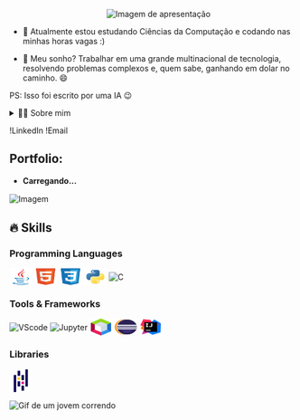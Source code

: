 <!--título-->
<div id="user-content-toc">
  <ul align="center">
    <img src="https://media.licdn.com/dms/image/v2/D4D16AQGKginbytZasg/profile-displaybackgroundimage-shrink_350_1400/profile-displaybackgroundimage-shrink_350_1400/0/1727289221798?e=1734566400&v=beta&t=GeKlT2yoe-5AhrKIv6FKFcF8VBVualpCwPFhthiRmd4" alt="Imagem de apresentação" style="max-width: 100%; height: auto;">
  </ul>
</div>

<!-- Presentation -->
<p>

- 🌱 Atualmente estou estudando Ciências da Computação e codando nas minhas horas vagas :)

- 🔭 Meu sonho? Trabalhar em uma grande multinacional de tecnologia, resolvendo problemas complexos e, quem sabe, ganhando em dolar no caminho. 😄

PS: Isso foi escrito por uma IA 😉
</p>

<!-- Dropdown -->
<details>
  <summary>👨‍💻 Sobre mim</summary>

- 💬 Tenho 19 anos, sou amazonense e estudo Ciência da Computação. No momento, estou me aprofundando em Java e sonhando em trabalhar em uma grande empresa de tecnologia.

- ⚡ Amo tomar açaí e maratonar séries! Acredito que nossos hobbies moldam nossa criatividade, e estou sempre buscando novas ideias para crescer no mundo da tecnologia.
</details>

<!-- Links -->

!LinkedIn
!Email

<!-- Portfolio -->
## Portfolio:
- **Carregando...**

<!-- GIF -->
<p align="left">
  <img align="center" src="https://github.com/VariableBee/VariableBee/assets/77739311/4e9f41af-6b57-49a7-b15a-74322e96b4d7" alt="Imagem">
</p>

## 🔥 Skills
<!-- Skills: Programming Languages -->
<div style="flex-basis: 48%;">
  <h3>Programming Languages</h3>
  <img align="center" alt="Java" height="30" width="40" src="https://raw.githubusercontent.com/devicons/devicon/master/icons/java/java-original.svg">
  <img align="center" alt="HTML" height="30" width="40" src="https://raw.githubusercontent.com/devicons/devicon/master/icons/html5/html5-original.svg">
  <img align="center" alt="CSS" height="30" width="40" src="https://raw.githubusercontent.com/devicons/devicon/master/icons/css3/css3-original.svg">
  <img align="center" alt="Python" height="30" width="40" src="https://raw.githubusercontent.com/devicons/devicon/master/icons/python/python-original.svg">
  <img align="center" alt="C" height="30" width="40" src="https://cdn.jsdelivr.net/gh/devicons/devicon/icons/c/c-original.svg">
</div>

<!-- Skills: Tools & Frameworks -->
<div style="flex-basis: 48%;">
  <h3>Tools & Frameworks</h3>
  <img align="center" alt="VScode" height="30" width="40" src="https://cdn.jsdelivr.net/gh/devicons/devicon/icons/vscode/vscode-original.svg">
  <img align="center" alt="Jupyter" height="30" width="40" src="https://cdn.jsdelivr.net/gh/devicons/devicon/icons/jupyter/jupyter-original.svg">
  <img align="center" alt="NetBeans" height="30" width="40" src="https://raw.githubusercontent.com/devicons/devicon/master/icons/netbeans/netbeans-original.svg">
  <img align="center" alt="Eclipse" height="30" width="40" src="https://raw.githubusercontent.com/devicons/devicon/master/icons/eclipse/eclipse-original.svg">
  <img align="center" alt="IntelliJ" height="30" width="40" src="https://raw.githubusercontent.com/devicons/devicon/master/icons/intellij/intellij-original.svg">
</div>

<!-- Skills: Libraries -->
<div style="flex-basis: 48%;">
  <h3>Libraries</h3>
  <img align="center" alt="Pandas" src="https://raw.githubusercontent.com/devicons/devicon/2ae2a900d2f041da66e950e4d48052658d850630/icons/pandas/pandas-original.svg" alt="pandas" width="40" height="40"/>
</div>

<!-- GIF -->
<p align="left">
  <img align="center" src="https://media.giphy.com/media/3o7aD2saalBwwftBIY/giphy.gif" alt="Gif de um jovem correndo">
</p>
